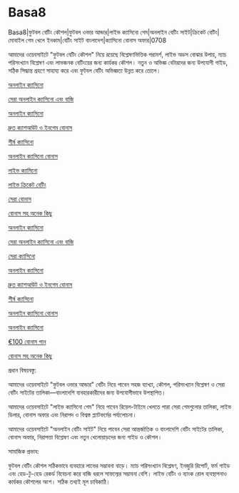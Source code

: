 # Basa8

Basa8|ফুটবল বেটিং কৌশল|ফুটবল ওভার আন্ডার|লাইভ ক্যাসিনো গেম|অনলাইন বেটিং সাইট|ক্রিকেট বেটিং|মোবাইল গেম খেলে ইনকাম|বেটিং সাইট বাংলাদেশ|ক্যাসিনো বোনাস অফার|0708

আমাদের ওয়েবসাইটে "ফুটবল বেটিং কৌশল" নিয়ে রয়েছে বিশ্লেষণভিত্তিক পরামর্শ, লাইভ অডস বোঝার উপায়, ম্যাচ পরিসংখ্যান বিশ্লেষণ এবং লাভজনক বেটিংয়ের জন্য কার্যকর কৌশল। নতুন ও অভিজ্ঞ বেটারদের জন্য উপযোগী গাইড, সঠিক সিদ্ধান্ত গ্রহণে সাহায্য করে এবং ফুটবল বেটিং অভিজ্ঞতা উন্নত করে তোলে।

<a href="https://basa8hub.com/">অনলাইন ক্যাসিনো</a>

<a href="https://basa8hub.net/">সেরা অনলাইন ক্যাসিনো এবং বাজি</a>

<a href="https://basa8sx.com/">অনলাইন ক্যাসিনো</a>

<a href="https://basa8sx.net/">দ্রুত ক্যাশআউট ও ইনগেম বোনাস</a>

<a href="https://basa8wap.net/">শীর্ষ ক্যাসিনো</a>

<a href="https://basa8wap.com/">অনলাইন ক্যাসিনো বোনাস</a>

<a href="https://basa8live.net/">লাইভ ক্যাসিনো</a>

<a href="https://basa8uk.com/">লাইভ ক্রিকেট বেটিং</a>

<a href="https://basa8uk.net/">সেরা বোনাস</a>

<a href="https://basa8pro.net/">বোনাস সহ অনেক কিছু</a>

<a href="https://basa8hub.com/">অনলাইন ক্যাসিনো</a>

<a href="https://basa8hub.net/">সেরা অনলাইন ক্যাসিনো এবং বাজি</a>

<a href="https://basa8vip.com/">সেরা ক্যাসিনো</a>

<a href="https://basa8sx.com/">অনলাইন ক্যাসিনো</a>

<a href="https://basa8sx.net/">দ্রুত ক্যাশআউট ও ইনগেম বোনাস</a>

<a href="https://basa8wap.net/">শীর্ষ ক্যাসিনো</a>

<a href="https://basa8wap.com/">অনলাইন ক্যাসিনো বোনাস</a>

<a href="https://basa8now.net/">অনলাইন ক্যাসিনো </a>

<a href="https://basa8pro.com/">€100 বোনাস পান</a>

<a href="https://basa8pro.net/">বোনাস সহ অনেক কিছু</a>

প্রধান বিষয়বস্তু:

আমাদের ওয়েবসাইটে "ফুটবল ওভার আন্ডার" বেটিং নিয়ে পাবেন সহজ ব্যাখ্যা, কৌশল, পরিসংখ্যান বিশ্লেষণ ও সেরা বেটিং সাইটের তালিকা—বাংলাদেশি ব্যবহারকারীদের জন্য উপযোগীভাবে উপস্থাপিত।

আমাদের ওয়েবসাইটে "লাইভ ক্যাসিনো গেম" নিয়ে পাবেন রিয়েল-টাইমে খেলতে পারা সেরা গেমগুলোর তালিকা, লাইভ ডিলার, বোনাস অফার এবং নিরাপদ ও বিশ্বস্ত প্ল্যাটফর্মের পর্যালোচনা।

আমাদের ওয়েবসাইটে "অনলাইন বেটিং সাইট" নিয়ে পাবেন সেরা আন্তর্জাতিক ও বাংলাদেশি বেটিং সাইটের তালিকা, বোনাস অফার, নিরাপত্তা বিশ্লেষণ এবং নতুন খেলোয়াড়দের জন্য গাইড ও কৌশল।

সামাজিক প্রভাব:

ফুটবল বেটিং কৌশল সঠিকভাবে ব্যবহারে লাভের সম্ভাবনা বাড়ে। ম্যাচ পরিসংখ্যান বিশ্লেষণ, ইনজুরি রিপোর্ট, ফর্ম গাইড এবং হেড-টু-হেড রেকর্ড বিবেচনা করে বাজি ধরলে সাফল্যের সম্ভাবনা বেশি। লাইভ বেটিং ও ব্যাংক রোল ব্যবস্থাপনাও কার্যকর কৌশলের অংশ। সঠিক তথ্যই মূল চাবিকাঠি।
